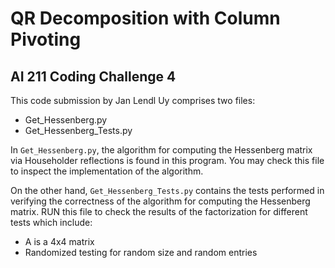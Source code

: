 # QR Decomposition with Column Pivoting
## AI 211 Coding Challenge 4

This code submission by Jan Lendl Uy comprises two files:

- Get_Hessenberg.py
- Get_Hessenberg_Tests.py

In `Get_Hessenberg.py`, the algorithm for computing the Hessenberg matrix via Householder reflections is found in this program. You may check this file to inspect the implementation of the algorithm.

On the other hand, `Get_Hessenberg_Tests.py` contains the tests performed in verifying the correctness of the algorithm for computing the Hessenberg matrix. RUN this file to check the results of the factorization for different tests which include:

- A is a 4x4 matrix
- Randomized testing for random size and random entries